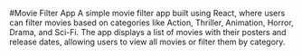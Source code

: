 #Movie Filter App
A simple movie filter app built using React, where users can filter movies based on categories like Action, Thriller, Animation, Horror, Drama, and Sci-Fi. The app displays a list of movies with their posters and release dates, allowing users to view all movies or filter them by category.

